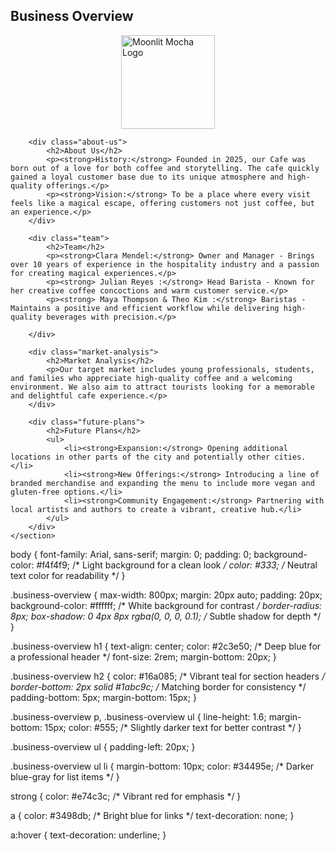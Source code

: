 <!DOCTYPE html>
<html lang="en">
<head>
    <meta charset="UTF-8">
    <meta name="viewport" content="width=device-width, initial-scale=1.0">
    <title>Cafe Business Overview</title>
    <link rel="stylesheet" href="styles.css">
</head>
<body>
    <section class="business-overview">
        <h1>Business Overview</h1>
        <img src="Moonlit Mocha logo.png" alt="Moonlit Mocha Logo" style="display: block; margin: 0 auto; width: 150px;">
        
        <div class="about-us">
            <h2>About Us</h2>
            <p><strong>History:</strong> Founded in 2025, our Cafe was born out of a love for both coffee and storytelling. The cafe quickly gained a loyal customer base due to its unique atmosphere and high-quality offerings.</p>
            <p><strong>Vision:</strong> To be a place where every visit feels like a magical escape, offering customers not just coffee, but an experience.</p>
        </div>

        <div class="team">
            <h2>Team</h2>
            <p><strong>Clara Mendel:</strong> Owner and Manager - Brings over 10 years of experience in the hospitality industry and a passion for creating magical experiences.</p>
            <p><strong> Julian Reyes :</strong> Head Barista - Known for her creative coffee concoctions and warm customer service.</p>
            <p><strong> Maya Thompson & Theo Kim :</strong> Baristas - Maintains a positive and efficient workflow while delivering high-quality beverages with precision.</p>

        </div>

        <div class="market-analysis">
            <h2>Market Analysis</h2>
            <p>Our target market includes young professionals, students, and families who appreciate high-quality coffee and a welcoming environment. We also aim to attract tourists looking for a memorable and delightful cafe experience.</p>
        </div>

        <div class="future-plans">
            <h2>Future Plans</h2>
            <ul>
                <li><strong>Expansion:</strong> Opening additional locations in other parts of the city and potentially other cities.</li>
                <li><strong>New Offerings:</strong> Introducing a line of branded merchandise and expanding the menu to include more vegan and gluten-free options.</li>
                <li><strong>Community Engagement:</strong> Partnering with local artists and authors to create a vibrant, creative hub.</li>
            </ul>
        </div>
    </section>
</body>
</html>

body {
    font-family: Arial, sans-serif;
    margin: 0;
    padding: 0;
    background-color: #f4f4f9; /* Light background for a clean look */
    color: #333; /* Neutral text color for readability */
}

.business-overview {
    max-width: 800px;
    margin: 20px auto;
    padding: 20px;
    background-color: #ffffff; /* White background for contrast */
    border-radius: 8px;
    box-shadow: 0 4px 8px rgba(0, 0, 0, 0.1); /* Subtle shadow for depth */
}

.business-overview h1 {
    text-align: center;
    color: #2c3e50; /* Deep blue for a professional header */
    font-size: 2rem;
    margin-bottom: 20px;
}

.business-overview h2 {
    color: #16a085; /* Vibrant teal for section headers */
    border-bottom: 2px solid #1abc9c; /* Matching border for consistency */
    padding-bottom: 5px;
    margin-bottom: 15px;
}

.business-overview p, .business-overview ul {
    line-height: 1.6;
    margin-bottom: 15px;
    color: #555; /* Slightly darker text for better contrast */
}

.business-overview ul {
    padding-left: 20px;
}

.business-overview ul li {
    margin-bottom: 10px;
    color: #34495e; /* Darker blue-gray for list items */
}

strong {
    color: #e74c3c; /* Vibrant red for emphasis */
}

a {
    color: #3498db; /* Bright blue for links */
    text-decoration: none;
}

a:hover {
    text-decoration: underline;
}

